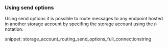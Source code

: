 ### Using send options

Using send options it is possible to route messages to any endpoint hosted in another storage account by specifing the storage account using the `@` notation.

snippet: storage_account_routing_send_options_full_connectionstring